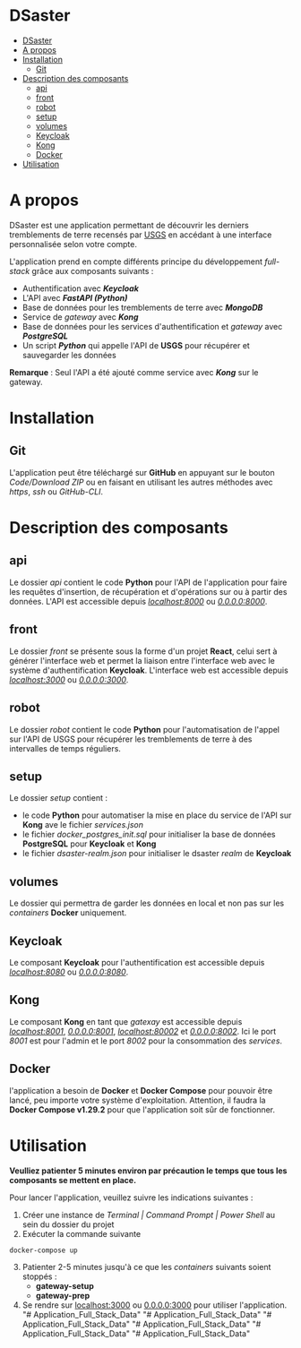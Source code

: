 # DSaster
- [DSaster](#dsaster)
- [A propos](#a-propos)
- [Installation](#installation)
  - [Git](#git)
- [Description des composants](#description-des-composants)
  - [api](#api)
  - [front](#front)
  - [robot](#robot)
  - [setup](#setup)
  - [volumes](#volumes)
  - [Keycloak](#keycloak)
  - [Kong](#kong)
  - [Docker](#docker)
- [Utilisation](#utilisation)

# A propos
DSaster est une application permettant de découvrir les derniers tremblements de terre recensés par
[USGS](https://www.usgs.gov/) en accédant à une interface personnalisée selon votre compte.

L'application prend en compte différents principe du développement *full-stack* grâce aux composants
suivants :
- Authentification avec ***Keycloak***
- L'API avec ***FastAPI (Python)***
- Base de données pour les tremblements de terre avec ***MongoDB***
- Service de *gateway* avec ***Kong***
- Base de données pour les services d'authentification et *gateway* avec ***PostgreSQL***
- Un script ***Python*** qui appelle l'API de **USGS** pour récupérer et sauvegarder les données

**Remarque**
: Seul l'API a été ajouté comme service avec ***Kong*** sur le gateway.

# Installation

## Git
L'application peut être téléchargé sur **GitHub** en appuyant sur le bouton *Code/Download ZIP* ou 
en faisant en utilisant les autres méthodes avec *https*, *ssh* ou *GitHub-CLI*.

# Description des composants
## api
Le dossier *api* contient le code **Python** pour l'API de l'application pour faire les requêtes
d'insertion, de récupération et d'opérations sur ou à partir des données.
L'API est accessible depuis *[localhost:8000](http://localhost:8000)* ou *[0.0.0.0:8000](http://0.0.0.0:8000)*.

## front
Le dossier *front* se présente sous la forme d'un projet **React**, celui sert à générer l'interface web
et permet la liaison entre l'interface web avec le système d'authentification **Keycloak**.
L'interface web est accessible depuis *[localhost:3000](http://localhost:3000)* ou *[0.0.0.0:3000](http://0.0.0.0:3000)*.

## robot
Le dossier *robot* contient le code **Python** pour l'automatisation de l'appel sur l'API de USGS pour récupérer
les tremblements de terre à des intervalles de temps réguliers.

## setup
Le dossier *setup* contient :
- le code **Python** pour automatiser la mise en place du service de l'API sur **Kong** ave le fichier
  *services.json*
- le fichier *docker_postgres_init.sql* pour initialiser la base de données **PostgreSQL** pour
  **Keycloak** et **Kong**
- le fichier *dsaster-realm.json* pour initialiser le dsaster *realm* de **Keycloak**

## volumes
Le dossier qui permettra de garder les données en local et non pas sur les *containers* **Docker**
uniquement.

## Keycloak
Le composant **Keycloak** pour l'authentification est accessible depuis *[localhost:8080](http://localhost:8080)* 
ou *[0.0.0.0:8080](http://0.0.0.0:8080)*.

## Kong
Le composant **Kong** en tant que *gatexay* est accessible depuis *[localhost:8001](http://localhost:8001)*, 
*[0.0.0.0:8001](http://0.0.0.0:8001)*, *[localhost:80002](http://localhost:8002)* et *[0.0.0.0:8002](http://0.0.0.0:8002)*.
Ici le port *8001* est pour l'admin et le port *8002* pour la consommation des *services*.

## Docker
l'application a besoin de **Docker** et **Docker Compose** pour pouvoir être lancé, peu importe votre
système d'exploitation. Attention, il faudra la **Docker Compose v1.29.2** pour que l'application soit
sûr de fonctionner.

# Utilisation

**Veulliez patienter 5 minutes environ par précaution le temps que tous les composants se mettent en place.**

Pour lancer l'application, veuillez suivre les indications suivantes :

1. Créer une instance de *Terminal | Command Prompt | Power Shell* au sein du dossier du projet 
2. Exécuter la commande suivante
```shell
docker-compose up
```
3. Patienter 2-5 minutes jusqu'à ce que les *containers* suivants soient stoppés :
    - **gateway-setup**
    - **gateway-prep**
4. Se rendre sur [localhost:3000](http://localhost:3000) ou [0.0.0.0:3000](http://0.0.0.0:3000) pour utiliser l'application.
"# Application_Full_Stack_Data" 
"# Application_Full_Stack_Data" 
"# Application_Full_Stack_Data" 
"# Application_Full_Stack_Data" 
"# Application_Full_Stack_Data" 
"# Application_Full_Stack_Data" 
